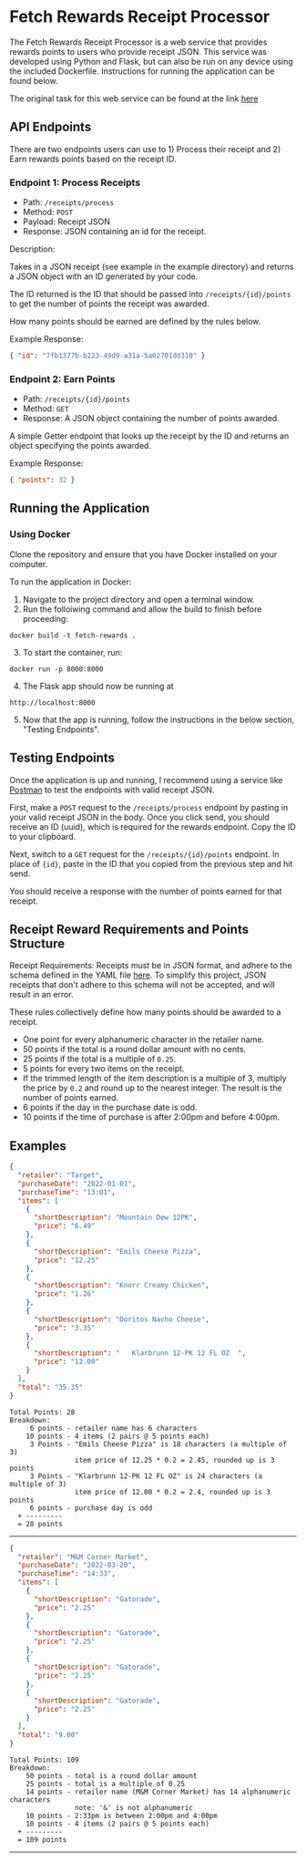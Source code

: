 # Fetch Rewards Receipt Processor

The Fetch Rewards Receipt Processor is a web service that provides rewards points to users who provide receipt JSON. This service was developed using Python and Flask, but can also be run on any device using the included Dockerfile. Instructions for running the application can be found below.

The original task for this web service can be found at the link [here](https://github.com/fetch-rewards/receipt-processor-challenge)

## API Endpoints

There are two endpoints users can use to 1) Process their receipt and 2) Earn rewards points based on the receipt ID.

### Endpoint 1: Process Receipts

- Path: `/receipts/process`
- Method: `POST`
- Payload: Receipt JSON
- Response: JSON containing an id for the receipt.

Description:

Takes in a JSON receipt (see example in the example directory) and returns a JSON object with an ID generated by your code.

The ID returned is the ID that should be passed into `/receipts/{id}/points` to get the number of points the receipt
was awarded.

How many points should be earned are defined by the rules below.

Example Response:

```json
{ "id": "7fb1377b-b223-49d9-a31a-5a02701dd310" }
```

### Endpoint 2: Earn Points

- Path: `/receipts/{id}/points`
- Method: `GET`
- Response: A JSON object containing the number of points awarded.

A simple Getter endpoint that looks up the receipt by the ID and returns an object specifying the points awarded.

Example Response:

```json
{ "points": 32 }
```

## Running the Application

### Using Docker

Clone the repository and ensure that you have Docker installed on your computer.

To run the application in Docker:

1. Navigate to the project directory and open a terminal window.
2. Run the folloiwing command and allow the build to finish before proceeding:

`docker build -t fetch-rewards .`

3. To start the container, run:

`docker run -p 8000:8000`

4. The Flask app should now be running at

`http://localhost:8000`

5. Now that the app is running, follow the instructions in the below section, "Testing Endpoints".

## Testing Endpoints

Once the application is up and running, I recommend using a service like [Postman](https://www.postman.com/) to test the endpoints with valid receipt JSON.

First, make a `POST` request to the `/receipts/process` endpoint by pasting in your valid receipt JSON in the body. Once you click send, you should receive an ID (uuid), which is required for the rewards endpoint. Copy the ID to your clipboard.

Next, switch to a `GET` request for the `/receipts/{id}/points` endpoint. In place of `{id}`, paste in the ID that you copied from the previous step and hit send.

You should receive a response with the number of points earned for that receipt.

## Receipt Reward Requirements and Points Structure

Receipt Requirements: Receipts must be in JSON format, and adhere to the schema defined in the YAML file [here](https://github.com/fetch-rewards/receipt-processor-challenge/blob/main/api.yml). To simplify this project, JSON receipts that don't adhere to this schema will not be accepted, and will result in an error.

These rules collectively define how many points should be awarded to a receipt.

- One point for every alphanumeric character in the retailer name.
- 50 points if the total is a round dollar amount with no cents.
- 25 points if the total is a multiple of `0.25`.
- 5 points for every two items on the receipt.
- If the trimmed length of the item description is a multiple of 3, multiply the price by `0.2` and round up to the nearest integer. The result is the number of points earned.
- 6 points if the day in the purchase date is odd.
- 10 points if the time of purchase is after 2:00pm and before 4:00pm.

## Examples

```json
{
  "retailer": "Target",
  "purchaseDate": "2022-01-01",
  "purchaseTime": "13:01",
  "items": [
    {
      "shortDescription": "Mountain Dew 12PK",
      "price": "6.49"
    },
    {
      "shortDescription": "Emils Cheese Pizza",
      "price": "12.25"
    },
    {
      "shortDescription": "Knorr Creamy Chicken",
      "price": "1.26"
    },
    {
      "shortDescription": "Doritos Nacho Cheese",
      "price": "3.35"
    },
    {
      "shortDescription": "   Klarbrunn 12-PK 12 FL OZ  ",
      "price": "12.00"
    }
  ],
  "total": "35.35"
}
```

```text
Total Points: 28
Breakdown:
     6 points - retailer name has 6 characters
    10 points - 4 items (2 pairs @ 5 points each)
     3 Points - "Emils Cheese Pizza" is 18 characters (a multiple of 3)
                item price of 12.25 * 0.2 = 2.45, rounded up is 3 points
     3 Points - "Klarbrunn 12-PK 12 FL OZ" is 24 characters (a multiple of 3)
                item price of 12.00 * 0.2 = 2.4, rounded up is 3 points
     6 points - purchase day is odd
  + ---------
  = 28 points
```

---

```json
{
  "retailer": "M&M Corner Market",
  "purchaseDate": "2022-03-20",
  "purchaseTime": "14:33",
  "items": [
    {
      "shortDescription": "Gatorade",
      "price": "2.25"
    },
    {
      "shortDescription": "Gatorade",
      "price": "2.25"
    },
    {
      "shortDescription": "Gatorade",
      "price": "2.25"
    },
    {
      "shortDescription": "Gatorade",
      "price": "2.25"
    }
  ],
  "total": "9.00"
}
```

```text
Total Points: 109
Breakdown:
    50 points - total is a round dollar amount
    25 points - total is a multiple of 0.25
    14 points - retailer name (M&M Corner Market) has 14 alphanumeric characters
                note: '&' is not alphanumeric
    10 points - 2:33pm is between 2:00pm and 4:00pm
    10 points - 4 items (2 pairs @ 5 points each)
  + ---------
  = 109 points
```

---
